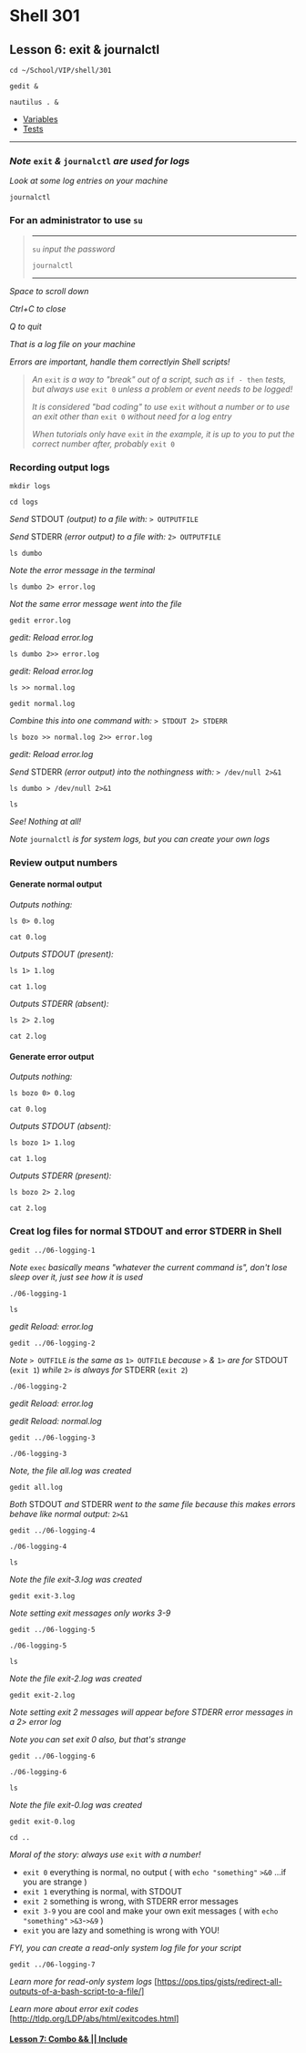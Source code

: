 # Shell 301
## Lesson 6: exit & journalctl

`cd ~/School/VIP/shell/301`

`gedit &`

`nautilus . &`

- [Variables](https://github.com/inkVerb/vip/blob/master/Cheat-Sheets/Variables.md)
- [Tests](https://github.com/inkVerb/vip/blob/master/Cheat-Sheets/Tests.md)
___

### *Note* `exit` *&* `journalctl` *are used for logs*

*Look at some log entries on your machine*

`journalctl`

### For an administrator to use `su`
> ___
> 
> `su` *input the password*
> 
> `journalctl`
> ___

*Space to scroll down*

*Ctrl+C to close*

*Q to quit*

*That is a log file on your machine*

*Errors are important, handle them correctlyin Shell scripts!*

> *An* `exit` *is a way to "break" out of a script, such as* `if - then` *tests, but always use* `exit 0` *unless a problem or event needs to be logged!*
> 
> *It is considered "bad coding" to use* `exit` *without a number or to use an exit other than* `exit 0` *without need for a log entry*
> 
> *When tutorials only have* `exit` *in the example, it is up to you to put the correct number after, probably* `exit 0`
> 

### Recording output logs

`mkdir logs`

`cd logs`

*Send* STDOUT *(output) to a file with:* `> OUTPUTFILE`

*Send* STDERR *(error output) to a file with:* `2> OUTPUTFILE`

`ls dumbo`

*Note the error message in the terminal*

`ls dumbo 2> error.log`

*Not the same error message went into the file*

`gedit error.log`

*gedit: Reload error.log*

`ls dumbo 2>> error.log`

*gedit: Reload error.log*

`ls >> normal.log`

`gedit normal.log`

*Combine this into one command with:* `> STDOUT 2> STDERR`

`ls bozo >> normal.log 2>> error.log`

*gedit: Reload error.log*

*Send* STDERR *(error output) into the nothingness with:* `> /dev/null 2>&1`

`ls dumbo > /dev/null 2>&1`

`ls`

*See! Nothing at all!*

*Note* `journalctl` *is for system logs, but you can create your own logs*

### Review output numbers

#### Generate normal output

*Outputs nothing:*

`ls 0> 0.log`

`cat 0.log`

*Outputs STDOUT (present):*

`ls 1> 1.log`

`cat 1.log`

*Outputs STDERR (absent):*

`ls 2> 2.log`

`cat 2.log`

#### Generate error output

*Outputs nothing:*

`ls bozo 0> 0.log`

`cat 0.log`

*Outputs STDOUT (absent):*

`ls bozo 1> 1.log`

`cat 1.log`

*Outputs STDERR (present):*

`ls bozo 2> 2.log`

`cat 2.log`

### Creat log files for normal STDOUT and error STDERR in Shell

`gedit ../06-logging-1`

*Note* `exec` *basically means "whatever the current command is", don't lose sleep over it, just see how it is used*

`./06-logging-1`

`ls`

*gedit Reload: error.log*

`gedit ../06-logging-2`

*Note* `> OUTFILE` *is the same as* `1> OUTFILE` *because* `>` *&* `1>` *are for* STDOUT (`exit 1`) *while* `2>` *is always for* STDERR (`exit 2`)

`./06-logging-2`

*gedit Reload: error.log*

*gedit Reload: normal.log*

`gedit ../06-logging-3`

`./06-logging-3`

*Note, the file all.log was created*

`gedit all.log`

*Both* STDOUT *and* STDERR *went to the same file because this makes errors behave like normal output:* `2>&1`

`gedit ../06-logging-4`

`./06-logging-4`

`ls`

*Note the file exit-3.log was created*

`gedit exit-3.log`

*Note setting exit messages only works 3-9*

`gedit ../06-logging-5`

`./06-logging-5`

`ls`

*Note the file exit-2.log was created*

`gedit exit-2.log`

*Note setting exit 2 messages will appear before STDERR error messages in a 2> error log*

*Note you can set exit 0 also, but that's strange*

`gedit ../06-logging-6`

`./06-logging-6`

`ls`

*Note the file exit-0.log was created*

`gedit exit-0.log`

`cd ..`

*Moral of the story: always use* `exit` *with a number!*
- `exit 0` everything is normal, no output  ( with `echo "something"` `>&0` ...if you are strange )
- `exit 1` everything is normal, with STDOUT
- `exit 2` something is wrong, with STDERR error messages
- `exit 3-9` you are cool and make your own exit messages ( with `echo "something"` `>&3`-`>&9` )
- `exit` you are lazy and something is wrong with YOU!

*FYI, you can create a read-only system log file for your script*

`gedit ../06-logging-7`

*Learn more for read-only system logs* [https://ops.tips/gists/redirect-all-outputs-of-a-bash-script-to-a-file/]

*Learn more about error exit codes* [http://tldp.org/LDP/abs/html/exitcodes.html]

#### [Lesson 7: Combo && || Include](https://github.com/inkVerb/vip/blob/master/301-shell/Lesson-07.md)

